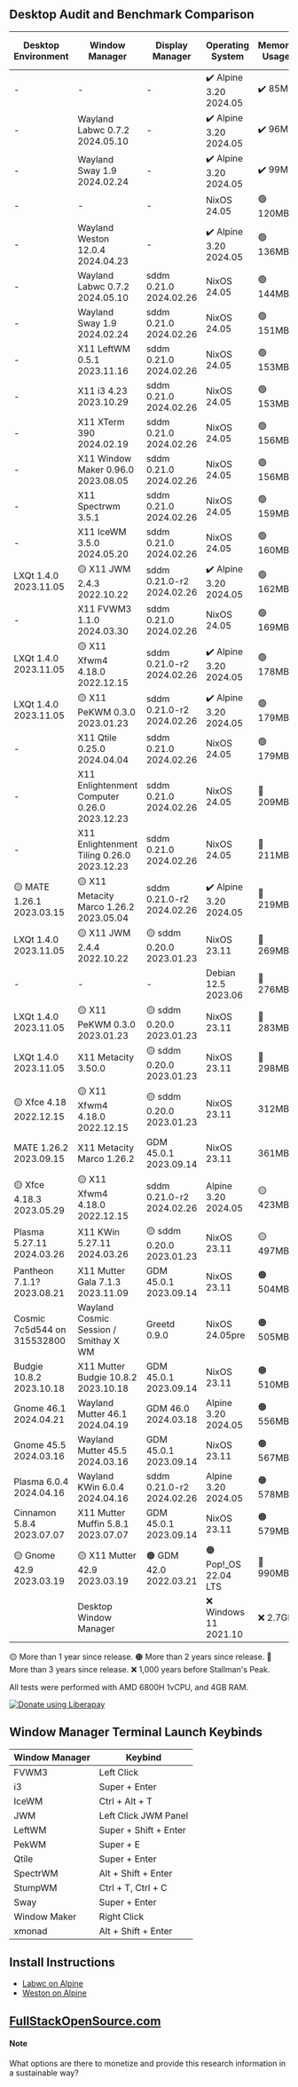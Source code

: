 ## Desktop Audit and Benchmark Comparison

|Desktop Environment        |Window Manager                              |Display Manager          |Operating System      |Memory Usage|Processor Usage    |Size on Disk|Reboot Time  |
|---------------------------|--------------------------------------------|-------------------------|----------------------|------------|-------------------|------------|-------------|
|-                          |-                                           |-                        |✔️ Alpine 3.20 2024.05|✔️ 85MB     |✔️ 0.00, 0.00, 0.00|✔️ 347M     |🔵 8 Seconds |
|-                          |Wayland Labwc 0.7.2 2024.05.10              |-                        |✔️ Alpine 3.20 2024.05|✔️ 96MB     |✔️ 0.00, 0.00, 0.00|✔️ 415M     |10 Seconds   |
|-                          |Wayland Sway 1.9 2024.02.24                 |-                        |✔️ Alpine 3.20 2024.05|✔️ 99MB     |✔️ 0.00, 0.00, 0.00|✔️ 744M     |🟡 15 Seconds|
|-                          |-                                           |-                        |NixOS 24.05           |🟢 120MB    |✔️ 0.00, 0.00, 0.00|🔵 2.4G     |✔️ 5 Seconds |
|-                          |Wayland Weston 12.0.4 2024.04.23            |-                        |✔️ Alpine 3.20 2024.05|🟢 136MB    |✔️ 0.00, 0.00, 0.00|✔️ 600M     |10 Seconds   |
|-                          |Wayland Labwc 0.7.2 2024.05.10              |sddm 0.21.0 2024.02.26   |NixOS 24.05           |🟢 144MB    |0.41, 0.10, 0.03   |3.3G        |🔵 8 Seconds |
|-                          |Wayland Sway 1.9 2024.02.24                 |sddm 0.21.0 2024.02.26   |NixOS 24.05           |🟢 151MB    |✔️ 0.00, 0.00, 0.00|3.3G        |✔️ 5 Seconds |
|-                          |X11 LeftWM 0.5.1 2023.11.16                 |sddm 0.21.0 2024.02.26   |NixOS 24.05           |🟢 153MB    |🟢 0.08, 0.02, 0.01|3.4G        |✔️ 5 Seconds |
|-                          |X11 i3 4.23 2023.10.29                      |sddm 0.21.0 2024.02.26   |NixOS 24.05           |🟢 153MB    |0.23, 0.05, 0.02   |3.4G        |🟢 6 Seconds |
|-                          |X11 XTerm 390 2024.02.19                    |sddm 0.21.0 2024.02.26   |NixOS 24.05           |🟢 156MB    |✔️ 0.00, 0.00, 0.00|3.4G        |🟢 7 Seconds |
|-                          |X11 Window Maker 0.96.0 2023.08.05          |sddm 0.21.0 2024.02.26   |NixOS 24.05           |🟢 156MB    |🟢 0.07, 0.02, 0.00|3.4G        |🟢 7 Seconds |
|-                          |X11 Spectrwm 3.5.1                          |sddm 0.21.0 2024.02.26   |NixOS 24.05           |🟢 159MB    |🔵 0.13, 0.03, 0.01|3.4G        |🟢 7 Seconds |
|-                          |X11 IceWM 3.5.0 2024.05.20                  |sddm 0.21.0 2024.02.26   |NixOS 24.05           |🟢 160MB    |🔵 0.13, 0.03, 0.01|3.4G        |🟢 6 Seconds |
|LXQt 1.4.0 2023.11.05      |🟡 X11 JWM 2.4.3 2022.10.22                 |sddm 0.21.0-r2 2024.02.26|✔️ Alpine 3.20 2024.05|🟢 162MB    |🟢 0.06, 0.01, 0.00|✔️ 847M     |11 Seconds   |
|-                          |X11 FVWM3 1.1.0 2024.03.30                  |sddm 0.21.0 2024.02.26   |NixOS 24.05           |🟢 169MB    |0.27, 0.06, 0.02   |3.4G        |🔵 8 Seconds |
|LXQt 1.4.0 2023.11.05      |🟡 X11 Xfwm4 4.18.0 2022.12.15              |sddm 0.21.0-r2 2024.02.26|✔️ Alpine 3.20 2024.05|🟢 178MB    |✔️ 0.00, 0.00, 0.00|✔️ 894M     |11 Seconds   |
|LXQt 1.4.0 2023.11.05      |🟡 X11 PeKWM 0.3.0 2023.01.23               |sddm 0.21.0-r2 2024.02.26|✔️ Alpine 3.20 2024.05|🟢 179MB    |✔️ 0.00, 0.00, 0.00|✔️ 850M     |11 Seconds   |
|-                          |X11 Qtile 0.25.0 2024.04.04                 |sddm 0.21.0 2024.02.26   |NixOS 24.05           |🟢 179MB    |0.20, 0.05, 0.02   |3.4G        |🟢 7 Seconds |
|-                          |X11 Enlightenment Computer 0.26.0 2023.12.23|sddm 0.21.0 2024.02.26   |NixOS 24.05           |🔵 209MB    |0.20, 0.05, 0.02   |🟡 5.7G     |🟢 6 Seconds |
|-                          |X11 Enlightenment Tiling 0.26.0 2023.12.23  |sddm 0.21.0 2024.02.26   |NixOS 24.05           |🔵 211MB    |0.27, 0.06, 0.02   |🟡 5.7G     |🔵 8 Seconds |
|🟡 MATE 1.26.1 2023.03.15  |🟡 X11 Metacity Marco 1.26.2 2023.05.04     |sddm 0.21.0-r2 2024.02.26|✔️ Alpine 3.20 2024.05|🔵 219MB    |✔️ 0.00, 0.00, 0.00|🟢 1.4G     |12 Seconds   |
|LXQt 1.4.0 2023.11.05      |🟡 X11 JWM 2.4.4 2022.10.22                 |🟡 sddm 0.20.0 2023.01.23|NixOS 23.11           |🔵 269MB    |0.20, 0.05, 0.02   |🟡 5.3G     |🔵 9 Seconds |
|-                          |-                                           |-                        |Debian 12.5 2023.06   |🔵 276MB    |✔️ 0.00, 0.00, 0.00|🟢 1.7G     |✔️ 5 Seconds |
|LXQt 1.4.0 2023.11.05      |🟡 X11 PeKWM 0.3.0 2023.01.23               |🟡 sddm 0.20.0 2023.01.23|NixOS 23.11           |🔵 283MB    |0.27, 0.06, 0.02   |🟡 5.3G     |🔵 9 Seconds |
|LXQt 1.4.0 2023.11.05      |X11 Metacity 3.50.0                         |🟡 sddm 0.20.0 2023.01.23|NixOS 23.11           |🔵 298MB    |🟡 0.41, 0.10, 0.03|🟡 5.3G     |🔵 9 Seconds |
|🟡 Xfce 4.18 2022.12.15    |🟡 X11 Xfwm4 4.18.0 2022.12.15              |🟡 sddm 0.20.0 2023.01.23|NixOS 23.11           |312MB       |🟢 0.07, 0.02, 0.00|🟡 5.2G     |10 Seconds   |
|MATE 1.26.2 2023.09.15     |X11 Metacity Marco 1.26.2                   |GDM 45.0.1 2023.09.14    |NixOS 23.11           |361MB       |0.20, 0.05, 0.02   |🟠 6.3G     |10 Seconds   |
|🟡 Xfce 4.18.3 2023.05.29  |🟡 X11 Xfwm4 4.18.0 2022.12.15              |sddm 0.21.0-r2 2024.02.26|Alpine 3.20 2024.05   |🟡 423MB    |✔️ 0.00, 0.00, 0.00|🟢 1.2G     |12 Seconds   |
|Plasma 5.27.11 2024.03.26  |X11 KWin 5.27.11 2024.03.26                 |🟡 sddm 0.20.0 2023.01.23|NixOS 23.11           |🟡 497MB    |🔴 1.41, 0.34, 0.11|🟠 6.8G     |🔴 23 Seconds|
|Pantheon 7.1.1? 2023.08.21 |X11 Mutter Gala 7.1.3 2023.11.09            |GDM 45.0.1 2023.09.14    |NixOS 23.11           |🟠 504MB    |🔵 0.14, 0.03, 0.01|🟠 6.2G     |🟡 14 Seconds|
|Cosmic 7c5d544 on 315532800|Wayland Cosmic Session / Smithay X WM       |Greetd 0.9.0             |NixOS 24.05pre        |🟠 505MB    |🟡 0.39, 0.10, 0.03|3.9G        |11 Seconds   |
|Budgie 10.8.2 2023.10.18   |X11 Mutter Budgie 10.8.2 2023.10.18         |GDM 45.0.1 2023.09.14    |NixOS 23.11           |🟠 510MB    |🟢 0.07, 0.02, 0.00|🟠 6.7G     |11 Seconds   |
|Gnome 46.1 2024.04.21      |Wayland Mutter 46.1 2024.04.19              |GDM 46.0 2024.03.18      |Alpine 3.20 2024.05   |🟠 556MB    |🟡 0.48, 0.11, 0.03|🟢 1.8G     |🟠 19 Seconds|
|Gnome 45.5 2024.03.16      |Wayland Mutter 45.5 2024.03.16              |GDM 45.0.1 2023.09.14    |NixOS 23.11           |🟠 567MB    |🟡 0.39, 0.10, 0.03|🟠 6.1G     |🟡 13 Seconds|
|Plasma 6.0.4 2024.04.16    |Wayland KWin 6.0.4 2024.04.16               |sddm 0.21.0-r2 2024.02.26|Alpine 3.20 2024.05   |🟠 578MB    |🟠 0.88, 0.20, 0.06|🔵 2.6G     |🟠 16 Seconds|
|Cinnamon 5.8.4 2023.07.07  |X11 Mutter Muffin 5.8.1 2023.07.07          |GDM 45.0.1 2023.09.14    |NixOS 23.11           |🟠 579MB    |🟠 0.94, 0.22, 0.07|🔴 7.3G     |🟡 13 Seconds|
|🟡 Gnome 42.9 2023.03.19   |🟡 X11 Mutter 42.9 2023.03.19               |🟠 GDM 42.0 2022.03.21   |🟠 Pop!_OS 22.04 LTS  |🔴 990MB    |🔴 2.51, 0.63, 0.21|🔴 7.0G     |🔴 26 Seconds|
|                           |Desktop Window Manager                      |                         |❌ Windows 11 2021.10  |❌ 2.7GB     |0.04               |❌ 40.0G     |❌ 57 Seconds |

🟡 More than 1 year since release.
🟠 More than 2 years since release.
🔴 More than 3 years since release.
❌ 1,000 years before Stallman's Peak.

All tests were performed with AMD 6800H 1vCPU, and 4GB RAM.

<noscript><a href="https://liberapay.com/Craft/donate"><img alt="Donate using Liberapay" src="https://liberapay.com/assets/widgets/donate.svg"></a></noscript>


## Window Manager Terminal Launch Keybinds

|Window Manager             |Keybind                                         |
|---------------------------|------------------------------------------------|
|FVWM3                      |Left Click                                      |
|i3                         |Super + Enter                                   |
|IceWM                      |Ctrl + Alt + T                                  |
|JWM                        |Left Click JWM Panel                            |
|LeftWM                     |Super + Shift + Enter                           |
|PekWM                      |Super + E                                       |
|Qtile                      |Super + Enter                                   |
|SpectrWM                   |Alt + Shift + Enter                             |
|StumpWM                    |Ctrl + T, Ctrl + C                              |
|Sway                       |Super + Enter                                   |
|Window Maker               |Right Click                                     |
|xmonad                     |Alt + Shift + Enter                             |

## Install Instructions
* [Labwc on Alpine](/alpine/labwc.md)
* [Weston on Alpine](/alpine/weston.md)


## [FullStackOpenSource.com](https://fullstackopensource.com/)

#### Note
What options are there to monetize and provide this research information in a sustainable way?
